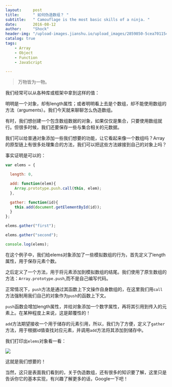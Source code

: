 ```yaml
---
layout:     post
title:      " 如何伪造数组？ "
subtitle:   " Camouflage is the most basic skills of a ninja. "
date:       2016-08-12
author:     "Shock"
header-img: "/upload-images.jianshu.io/upload_images/2859850-5cea7011542ce57d.jpg?imageMogr2/auto-orient/strip%7CimageView2/2/w/1240"
catalog: true
tags:
    - Array
    - Object
    - Function
    - JavaScript

---
```


> 万物皆为一物。

我们经常可以从各种库或框架中拿到这样的值：

明明是一个对象，却有length属性；或者明明看上去是个数组，却不能使用数组的方法（arguments）。我们今天就来聊聊怎么伪造数组。

有时，我们想创建一个包含数组数据的对象，如果仅仅是集合，只要使用数组就行。但很多时候，我们还要保存一些与集合相关的元数据。

我们可以给普通对象添加一些我们想要的功能，让它看起来像一个数组吗？Array的原型链上有很多处理集合的方法，我们可以把这些方法嫁接到自己的对象上吗？

事实证明是可以的：

```javascript
var elems = {

  length: 0,                                                

  add: function(elem){                                      
    Array.prototype.push.call(this, elem);
  },

  gather: function(id){                                     
    this.add(document.getElementById(id));
  }
};

elems.gather("first");                                     

elems.gather("second");              

console.log(elems);                   
```

在这个例子中，我们给elems对象添加了一些模拟数组的行为，首先定义了length属性，用于保存元素个数。

之后定义了一个方法，用于将元素添加到模拟数组的结尾。我们使用了原生数组的方法：`Array.prototype.push`,而不是自己编写代码。

正常情况下，`push`方法是通过其函数上下文操作自身数组的，在这里我们用`call`方法强制用我们自己的对象作为`push`的函数上下文。

`push`函数会增加length属性，并给对象添加一个数字属性，再将其引用到传入的元素上。在某种程度上来说，这是颠覆性的！

`add`方法期望接收一个用于储存的元素引用，所以，我们为了方便，定义了`gather`方法，用于根据id值查找对应元素，并调用`add`方法将其添加到储存中。

我们打印出`elems`对象看一看：

![](https://upload-images.jianshu.io/upload_images/2859850-bd6b647f0354c477.png?imageMogr2/auto-orient/strip%7CimageView2/2/w/1240)

这就是我们想要的！

当然，这只是表面我们看到的，关于伪造数组，还有很多的知识要了解，这里只是告诉你它的基本实现，有兴趣了解更多的话，Google一下吧！
